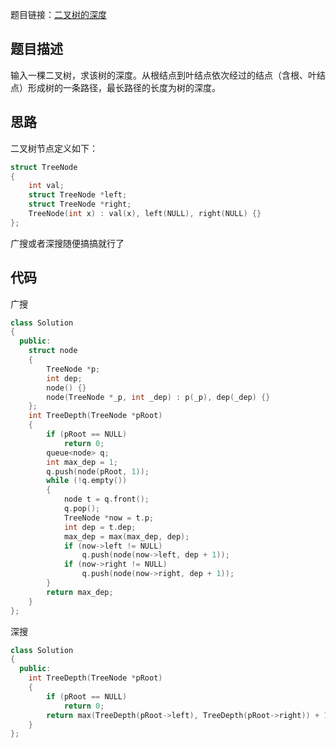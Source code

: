 题目链接：[二叉树的深度](https://www.nowcoder.com/practice/435fb86331474282a3499955f0a41e8b?tpId=13&tqId=11191&rp=2&ru=%2Fta%2Fcoding-interviews&qru=%2Fta%2Fcoding-interviews%2Fquestion-ranking&tPage=2)

## 题目描述

输入一棵二叉树，求该树的深度。从根结点到叶结点依次经过的结点（含根、叶结点）形成树的一条路径，最长路径的长度为树的深度。

## 思路

二叉树节点定义如下：

```cpp
struct TreeNode
{
    int val;
    struct TreeNode *left;
    struct TreeNode *right;
    TreeNode(int x) : val(x), left(NULL), right(NULL) {}
};
```

广搜或者深搜随便搞搞就行了

## 代码

广搜

```cpp
class Solution
{
  public:
    struct node
    {
        TreeNode *p;
        int dep;
        node() {}
        node(TreeNode *_p, int _dep) : p(_p), dep(_dep) {}
    };
    int TreeDepth(TreeNode *pRoot)
    {
        if (pRoot == NULL)
            return 0;
        queue<node> q;
        int max_dep = 1;
        q.push(node(pRoot, 1));
        while (!q.empty())
        {
            node t = q.front();
            q.pop();
            TreeNode *now = t.p;
            int dep = t.dep;
            max_dep = max(max_dep, dep);
            if (now->left != NULL)
                q.push(node(now->left, dep + 1));
            if (now->right != NULL)
                q.push(node(now->right, dep + 1));
        }
        return max_dep;
    }
};
```

深搜

```cpp
class Solution
{
  public:
    int TreeDepth(TreeNode *pRoot)
    {
        if (pRoot == NULL)
            return 0;
        return max(TreeDepth(pRoot->left), TreeDepth(pRoot->right)) + 1;
    }
};
```

